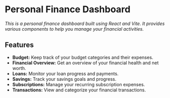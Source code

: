 # Personal Finance Dashboard

*This is a personal finance dashboard built using React and Vite. It provides various components to help you manage your financial activities.*

## Features

- **Budget:** Keep track of your budget categories and their expenses.
- **Financial Overview:** Get an overview of your financial health and net worth.
- **Loans:** Monitor your loan progress and payments.
- **Savings:** Track your savings goals and progress.
- **Subscriptions:** Manage your recurring subscription expenses.
- **Transactions:** View and categorize your financial transactions.
